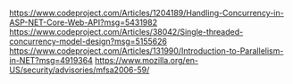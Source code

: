 https://www.codeproject.com/Articles/1204189/Handling-Concurrency-in-ASP-NET-Core-Web-API?msg=5431982
https://www.codeproject.com/Articles/38042/Single-threaded-concurrency-model-design?msg=5155626
https://www.codeproject.com/Articles/131990/Introduction-to-Parallelism-in-NET?msg=4919364
https://www.mozilla.org/en-US/security/advisories/mfsa2006-59/